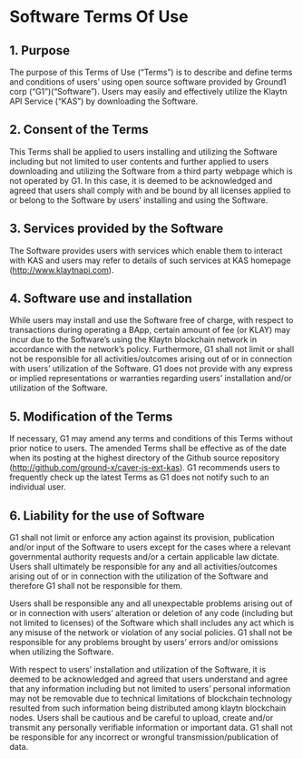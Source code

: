 # Software Terms Of Use

## 1. Purpose

The purpose of this Terms of Use (“Terms”) is to describe and define terms and conditions of users’ using open source software provided by Ground1 corp (“G1”)(“Software”). Users may easily and effectively utilize the Klaytn API Service (“KAS”) by downloading the Software. 

## 2. Consent of the Terms

This Terms shall be applied to users installing and utilizing the Software including but not limited to user contents and further applied to users downloading and utilizing the Software from a third party webpage which is not operated by G1. In this case, it is deemed to be acknowledged and agreed that users shall comply with and be bound by all licenses applied to or belong to the Software by users’ installing and using the Software.

## 3. Services provided by the Software

The Software provides users with services which enable them to interact with KAS and users may refer to details of such services at KAS homepage (http://www.klaytnapi.com).

## 4. Software use and installation

While users may install and use the Software free of charge, with respect to transactions during operating a BApp, certain amount of fee (or KLAY) may incur due to the Software’s using the Klaytn blockchain network in accordance with the network’s policy. Furthermore, G1 shall not limit or shall not be responsible for all activities/outcomes arising out of or in connection with users’ utilization of the Software. G1 does not provide with any express or implied representations or warranties regarding users’ installation and/or utilization of the Software.

## 5. Modification of the Terms

If necessary, G1 may amend any terms and conditions of this Terms without prior notice to users. The amended Terms shall be effective as of the date when its posting at the highest directory of the Github source repository (http://github.com/ground-x/caver-js-ext-kas). G1 recommends users to frequently check up the latest Terms as G1 does not notify such to an individual user.

## 6. Liability for the use of Software

G1 shall not limit or enforce any action against its provision, publication and/or input of the Software to users except for the cases where a relevant governmental authority requests and/or a certain applicable law dictate. Users shall ultimately be responsible for any and all activities/outcomes arising out of or in connection with the utilization of the Software and therefore G1 shall not be responsible for them.
 
Users shall be responsible any and all unexpectable problems arising out of or in connection with users’ alteration or deletion of any code (including but not limited to licenses) of the Software which shall includes any act which is any misuse of the network or violation of any social policies. G1 shall not be responsible for any problems brought by users’ errors and/or omissions when utilizing the Software.
 
With respect to users’ installation and utilization of the Software, it is deemed to be acknowledged and agreed that users understand and agree that any information including but not limited to users’ personal information may not be removable due to technical limitations of blockchain technology resulted from such information being distributed among klaytn blockchain nodes. Users shall be cautious and be careful to upload, create and/or transmit any personally verifiable information or important data. G1 shall not be responsible for any incorrect or wrongful transmission/publication of data.
